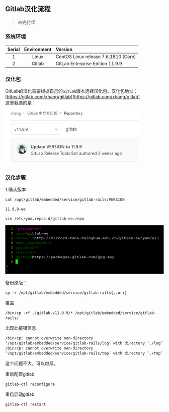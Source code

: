 ## Gitlab汉化流程

> 未完待续

### 系统环境

| Serial | Environment | Version                              |
|:------:|:-----------:|:-------------------------------------|
| 1      | Linux       | CentOS Linux release 7.6.1810 (Core) |
| 2      | Gitlab      | GitLab Enterprise Edition 11.9.9     |

### 汉化包

GitLab的汉化需要根据自己的`GitLab`版本选择汉化包。汉化包地址：[https://gitlab.com/xhang/gitlab](https://gitlab.com/xhang/gitlab)
<br>这里我选的是：<br>
![](_image/20190521180905.png)

### 汉化步骤
1.确认版本

```shell
cat /opt/gitlab/embedded/service/gitlab-rails/VERSION
```
```
11.9.9-ee
```

```shell
vim /etc/yum.repos.d/gitlab-ee.repo
```
![](_image/20190521124641.png)

备份原版：
```shell
cp -r /opt/gitlab/embedded/service/gitlab-rails{,.ori}
```

覆盖
```shell
/bin/cp -rf ./gitlab-v11.9.9/* /opt/gitlab/embedded/service/gitlab-rails/
```
出现此报错信息
```
/bin/cp: cannot overwrite non-directory ‘/opt/gitlab/embedded/service/gitlab-rails/log’ with directory ‘./log’
/bin/cp: cannot overwrite non-directory ‘/opt/gitlab/embedded/service/gitlab-rails/tmp’ with directory ‘./tmp’
```
这个问题不大，可以继续。


重新配置gitlab

```shell
gitlab-ctl reconfigure
```

重启启动gitlab

```shell
gitlab-ctl restart
```
